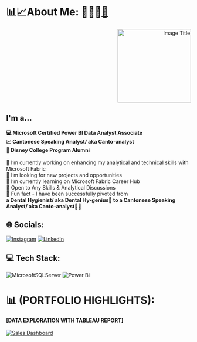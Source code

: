 # 📊📈About Me: 👩🏻‍🎓[🌐](https://cassyhk.github.io/CassyPorfolio2.github.io/)
<div align="right">
  <img src="https://cassyhk.github.io/CassyPorfolio2.github.io/images/Profile.jpg" alt="Image Title" width="200">
</div>

## I'm a...
<strong>💻 Microsoft Certified Power BI Data Analyst Associate<br>📈 Cantonese Speaking Analyst/ aka Canto-analyst<br>🏰 Disney College Program Alumni </strong><br><br>🔭 I’m currently working on enhancing my analytical and technical skills with Microsoft Fabric<br>🤝 I’m looking for new projects and opportunities<br>🌱 I’m currently learning on Microsoft Fabric Career Hub<br>💬 Open to Any Skills & Analytical Discussions<br>🥳 Fun fact - I have been successfully pivoted from <br>
<strong>a Dental Hygienist/ aka Dental Hy-genius🦷 to a Cantonese Speaking Analyst/ aka Canto-analyst👩‍💻</strong>


## 🌐 Socials:
[![Instagram](https://img.shields.io/badge/Instagram-%23E4405F.svg?logo=Instagram&logoColor=white)](https://instagram.com/https://www.instagram.com/cassyhk.io/?igsh=d3Z4cGJ2cHE4dGJ2&utm_source=qr) [![LinkedIn](https://img.shields.io/badge/LinkedIn-%230077B5.svg?logo=linkedin&logoColor=white)](https://linkedin.com/in/https://www.linkedin.com/in/cassy-sin-ting-tsui-54933843/) 

## 💻 Tech Stack:
![MicrosoftSQLServer](https://img.shields.io/badge/Microsoft%20SQL%20Server-CC2927?style=for-the-badge&logo=microsoft%20sql%20server&logoColor=white) ![Power Bi](https://img.shields.io/badge/power_bi-F2C811?style=for-the-badge&logo=powerbi&logoColor=black)

# 📊 (PORTFOLIO HIGHLIGHTS): 

<div align="Left">
<Strong>[DATA EXPLORATION WITH TABLEAU REPORT]</Strong>
<br>
<br>
 <a href='https://public.tableau.com/views/Salesdashboard_17313448480100/SalesDashboard?:language=en-US&:sid=&:redirect=auth&:display_count=n&:origin=viz_share_link'>
            <img alt='Sales Dashboard' src='https://public.tableau.com/static/images/Sa/Salesdashboard_17313448480100/SalesDashboard/1_rss.png' style='border: none' />
        </a>
    </noscript>
    <object class='tableauViz' style='display:none;'>
        <param name='host_url' value='https%3A%2F%2Fpublic.tableau.com%2F' />
        <param name='embed_code_version' value='3' />
        <param name='site_root' value='' />
        <param name='name' value='Salesdashboard_17313448480100/SalesDashboard' />
        <param name='tabs' value='no' />
        <param name='toolbar' value='yes' />
        <param name='static_image' value='https://public.tableau.com/static/images/Sa/Salesdashboard_17313448480100/SalesDashboard/1.png' />
        <param name='animate_transition' value='yes' />
        <param name='display_static_image' value='yes' />
        <param name='display_spinner' value='yes' />
        <param name='display_overlay' value='yes' />
        <param name='display_count'
</div>
<br>
<br>
<Strong>[DATA EXPLORATION WITH POWER BI REPORTS]</Strong>
<br>
<br>
<img src="https://cassyhk.github.io/CassyPorfolio2.github.io/images/WWI%20Sales%20Dashboard%201.png" alt="DATA EXPLORATION WITH POWER BI REPORTS" width="500">
<img src="https://cassyhk.github.io/CassyPorfolio2.github.io/images/WWI%20Sales%20Dashboard%202.png" alt="image" width="500">
<br>
<img src="https://cassyhk.github.io/CassyPorfolio2.github.io/images/Flight%20Performance%20Dashboard.png" alt="Flight Performance Dashboard" width="500">
<img src="https://cassyhk.github.io/CassyPorfolio2.github.io/images/Sales%20Person%20Performance%20Dashboard.png" alt="Sales Person Performance Dashboard" width="500">
<br>

<Strong>[DATA EXPLORATION WITH SQL QUERIES]</Strong>
<br>
<br>
<img src="https://cassyhk.github.io/CassyPorfolio2.github.io/images/SQL_ETC.png" alt="SQL ETC Image" width="500">
<img src="https://cassyhk.github.io/CassyPorfolio2.github.io/images/SQL_Having.png" alt="SQL Having Image" width="500">
<br>
<br>

<Strong>[ADVANCED FORMULA IN MICROSOFT EXCEL]</Strong>
<br>
<br>
<img src="https://cassyhk.github.io/CassyPorfolio2.github.io/images/Excel%201.png" alt="Excel 1 Image" width="500">
<img src="https://cassyhk.github.io/CassyPorfolio2.github.io/images/Excel%202.png" alt="Excel 2 Image" width="500">
<img src="https://cassyhk.github.io/CassyPorfolio2.github.io/images/Excel%203.png" alt="Excel 3 Image" width="600">

<br>
<br>

# ✍️ Favorite YouTube Channel:
 
 
<Strong>Guy in a Cube</Strong>


<div align="center">
  <a href="https://www.youtube.com/watch?v=1XvIna-ljIQ&list=PLv2BtOtLblH096pfKHLg8Es7COsCif4Lc&index=1">
    <img src="https://i.ytimg.com/vi/1XvIna-ljIQ/hq720.jpg?sqp=-oaymwEhCK4FEIIDSFryq4qpAxMIARUAAAAAGAElAADIQj0AgKJD&rs=AOn4CLB_RjyteIw8XxPoe4QZ31E-FO0aGQ" alt="image" width="400">
  </a>
</div>




<!-- Proudly created with GPRM ( https://gprm.itsvg.in ) -->

